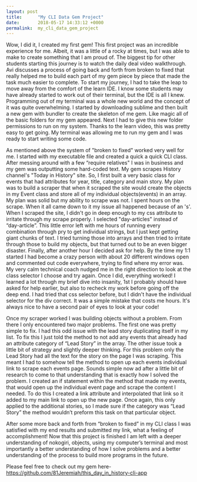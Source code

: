 ```yaml
---
layout: post
title:      "My CLI Data Gem Project"
date:       2018-05-17 14:33:12 +0000
permalink:  my_cli_data_gem_project
---
```



Wow, I did it, I created my first gem! This first project was an incredible experience for me.  Albeit, it was a little of a rocky at times, but I was able to make to create something that I am proud of. The biggest tip for other students starting this journey is to watch the daily deal video walkthrough. Avi discusses a process of going back and forth from broken to fixed that really helped me to build each part of my gem piece by piece that made the task much easier to complete. 
To start my journey, I had to take the leap to move away from the comfort of the learn IDE. I know some students may have already started to work out of their terminal, but the IDE is all I knew. Programming out of my terminal was a whole new world and the concept of it was quite overwhelming. I started by downloading sublime and then built a new gem with bundler to create the skeleton of me gem. Like magic all of the basic folders for my gem appeared. Next I had to give this new folder permissions to run on my system.  Thanks to the learn video, this was pretty easy to get going. My terminal was allowing me to run my gem and I was ready to start writing some code.

As mentioned above the system of "broken to fixed" worked very well for me. I started with my executable file and created a quick a quick CLI class. After messing around with a few “require relatives" I was in business and my gem was outputting some hard-coded text. My gem scrapes History channel's "Today in History" site. So, I first built a very basic class for events that had attributes for year, title, category and main story.  My plan was to build a scraper that when it scraped the site would create the objects in my Event class and store all of my individual objects(events) in an array. My plan was solid but my ability to scrape was not. I spent hours on the scrape. When it all came down to it my issue all happened because of an 's'. When I scraped the site, I didn't go in deep enough to my css attribute to irritate through my scrape properly. I selected "day-articles" instead of “day-article”. This little error left with me hours of running every combination through pry to get individual strings, but I just kept getting giant chunks of text. I tried turning those into arrays and then tried to irritate through those to build my objects, but that turned out to be an even bigger disaster. Finally, after another hour I decided ask for help. By the time my 1:1 started I had become a crazy person with about 20 different windows open and commented out code everywhere, trying to find where my error was. My very calm technical coach nudged me in the right direction to look at the class selector I choose and try again. Once I did, everything worked! I learned a lot through my brief dive into insanity, 1st I probably should have asked for help earlier, but also to recheck my work before going off the deep end. I had tried that css selector before, but I didn't have the individual selector for the div correct. It was a simple mistake that costs me hours. It's always nice to have a second pair of eyes to look at your code!

Once my scraper worked I was building objects without a problem. From there I only encountered two major problems. The first one was pretty simple to fix. I had this odd issue with the lead story duplicating itself in my list. To fix this I just told the method to not add any events that already had an attribute category of “Lead Story” in the array.  The other issue took a little bit of strategy and slightly deeper thinking. For this problem only the Lead Story had all the text for the story on the page I was scraping. This meant I had to somehow tell the method to open up each events individual link to scrape each events page. Sounds simple now ad after a little bit of research to come to that understanding that is exactly how I solved the problem. I created an if statement within the method that made my events, that would open up the individual event page and scrape the content I needed. To do this I created a link attribute and interpolated that link so it added to my main link to open up the new page. Once again, this only applied to the additional stories, so I made sure if the category was “Lead Story” the method wouldn’t preform this task on that particular object.

After some more back and forth from “broken to fixed” in my CLI class I was satisfied with my end results and submitted my link, what a feeling of accomplishment! Now that this project is finished I am left with a deeper understanding of nokogiri, objects, using my computer’s terminal and most importantly a better understanding of how I solve problems and a better understanding of the process to build more programs in the future. 

Please feel free to check out my gem here- https://github.com/81Jeremiah/this_day_in_history-cli-app



